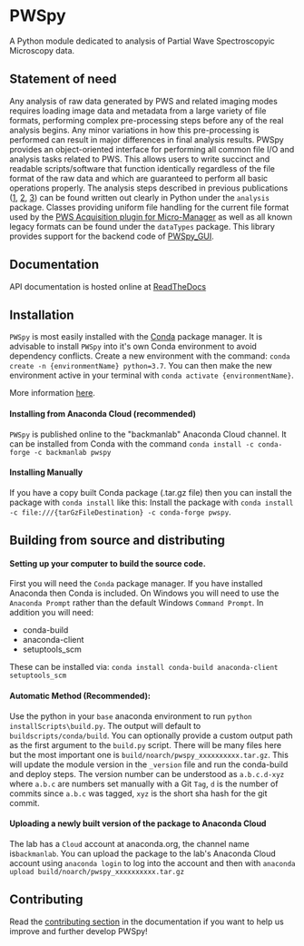# PWSpy
A Python module dedicated to analysis of Partial Wave Spectroscopyic Microscopy data.

## Statement of need
Any analysis of raw data generated by PWS and related imaging modes requires loading image data and metadata from a large variety of file formats, performing complex pre-processing steps before any of the real analysis begins. Any minor variations in how this pre-processing is performed can result in major differences in final analysis results. PWSpy provides an object-oriented interface for performing all common file I/O and analysis tasks related to PWS. This allows users to write succinct and readable scripts/software that function identically regardless of the file format of the raw data and which are guaranteed to perform all basic operations properly. The analysis steps described in previous publications ([1](https://www.ncbi.nlm.nih.gov/pmc/articles/PMC5348632/), [2](https://www.nature.com/articles/s41467-019-09717-6), [3](https://www.osapublishing.org/ol/viewmedia.cfm?uri=ol-45-17-4810&seq=0&html=true)) can be found written out clearly in Python under the `analysis` package. Classes providing uniform file handling for the current file format used by the [PWS Acquisition plugin for Micro-Manager](https://github.com/nanthony21/PWSAcquisition) as well as all known legacy formats can be found under the `dataTypes` package.  This library provides support for the backend code of [PWSpy_GUI](https://github.com/nanthony21/pwspy_gui).

## Documentation
API documentation is hosted online at [ReadTheDocs](https://pwspy.readthedocs.io/en/dev/)

## Installation
`PWSpy` is most easily installed with the [Conda](https://docs.conda.io/projects/conda/en/latest/user-guide/install/download.html) package manager.
It is advisable to install `PWSpy` into it's own Conda environment to avoid dependency conflicts. 
Create a new environment with the command: `conda create -n {environmentName} python=3.7`. You can then make the new environment active in your terminal with `conda activate {environmentName}`.

More information [here](https://docs.conda.io/projects/conda/en/latest/user-guide/tasks/manage-environments.html).

#### Installing from Anaconda Cloud (recommended)
`PWSpy` is published online to the "backmanlab" Anaconda Cloud channel. It can be installed from Conda with the command `conda install -c conda-forge -c backmanlab pwspy` 

#### Installing Manually
If you have a copy built Conda package (.tar.gz file) then you can install the package with `conda install` like this:
Install the package with `conda install -c file:///{tarGzFileDestination} -c conda-forge pwspy`.

## Building from source and distributing

#### Setting up your computer to build the source code.
First you will need the `Conda` package manager. If you have installed Anaconda then Conda is included.
On Windows you will need to use the `Anaconda Prompt` rather than the default Windows `Command Prompt`.
In addition you will need:  
 - conda-build 
 - anaconda-client 
 - setuptools_scm

These can be installed via: `conda install conda-build anaconda-client setuptools_scm`  

#### Automatic Method (Recommended):
Use the python in your `base` anaconda environment to run `python installScripts\build.py`.
The output will default to `buildscripts/conda/build`. You can optionally provide a custom
output path as the first argument to the `build.py` script. There will be many
files here but the most important one is `build/noarch/pwspy_xxxxxxxxxx.tar.gz`.
This will update the module version in the `_version` file and run the conda-build and deploy steps.
The version number can be understood as `a.b.c.d-xyz` where `a.b.c` are numbers set manually with a Git `Tag`, `d` is the number of commits since 
`a.b.c` was tagged, `xyz` is the short sha hash for the git commit.

#### Uploading a newly built version of the package to Anaconda Cloud
The lab has a `Cloud` account at anaconda.org, the channel name is`backmanlab`.
You can upload the package to the lab's Anaconda Cloud account using `anaconda login` to log into the account and then with `anaconda upload build/noarch/pwspy_xxxxxxxxxx.tar.gz`

## Contributing
Read the [contributing section](CONTRIBUTING.md) in the documentation if you want to help us improve and further develop PWSpy!

